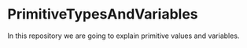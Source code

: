 # PrimitiveTypesAndVariables
In this repository we are going to explain primitive values and variables.
